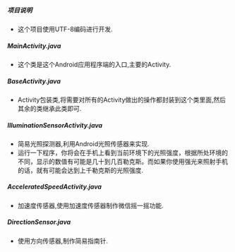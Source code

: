 ##### 项目说明
* 这个项目使用UTF-8编码进行开发.

##### MainActivity.java
* 这个类是这个Android应用程序端的入口,主要的Activity.

##### BaseActivity.java
* Activity包装类,将需要对所有的Activity做出的操作都封装到这个类里面,然后其余的类继承此类即可.

##### IlluminationSensorActivity.java
* 简易光照探测器,利用Android光照传感器来实现.
* 运行一下程序，你将会在手机上看到当前环境下的光照强度，根据所处环境的不同，显示的数值有可能是几十到几百勒克斯。而如果你使用强光来照射手机的话，就有可能会达到上千勒克斯的光照强度.

##### AcceleratedSpeedActivity.java
* 加速度传感器,使用加速度传感器制作微信摇一摇功能.

##### DirectionSensor.java
* 使用方向传感器,制作简易指南针.